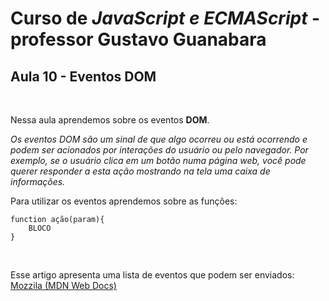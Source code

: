 # Curso de *JavaScript e ECMAScript* - professor Gustavo Guanabara 

## Aula 10 - Eventos DOM
<br>
<p>Nessa aula aprendemos sobre os eventos <strong>DOM</strong>.</p>

<cite>Os eventos DOM são um sinal de que algo ocorreu ou está ocorrendo e podem ser acionados por interações do usuário ou pelo navegador. Por exemplo, se o usuário clica em um botão numa página web, você pode querer responder a esta ação mostrando na tela uma caixa de informações. </cite>

<p>Para utilizar os eventos aprendemos sobre as funções:</p>

<pre><code>function ação(param){
    BLOCO
}
</code></pre>
<br>
<p>Esse artigo apresenta uma lista de eventos que podem ser enviados: <a href="https://developer.mozilla.org/pt-BR/docs/Web/Events">Mozzila (MDN Web Docs)</a></p>

